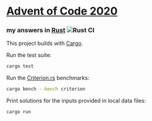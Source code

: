 # [Advent of Code 2020](https://adventofcode.com/2020)
### my answers in [Rust](https://www.rust-lang.org/) ![Rust CI](https://github.com/ephemient/aoc2020/workflows/Rust%20CI/badge.svg)

This project builds with [Cargo](https://docs.rust-lang.org/cargo).

Run the test suite:

```sh
cargo test
```

Run the [Criterion.rs](https://github.com/bheisler/criterion.rs) benchmarks:

```sh
cargo bench --bench criterion
```

Print solutions for the inputs provided in local data files:

```sh
cargo run
```
